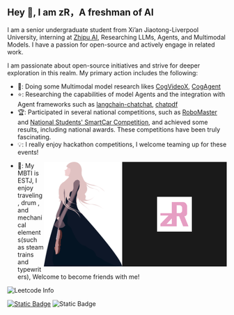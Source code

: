 ## Hey 👋, I am zR，A freshman of AI
I am a senior undergraduate student from Xi’an Jiaotong-Liverpool University, interning at [Zhipu AI](https://www.zhipuai.cn), Researching LLMs, Agents, and Multimodal Models. I have a passion for open-source and actively engage in related work.

I am passionate about open-source initiatives and strive for deeper exploration in this realm. My primary action includes the following:

+ 📄: Doing some Multimodal model research likes [CogVideoX](https://arxiv.org/abs/2408.06072), [CogAgent](https://arxiv.org/abs/2312.08914)
+ ⭐: Researching the capabilities of model Agents and the integration with Agent frameworks such as [langchain-chatchat](https://github.com/chatchat-space/Langchain-Chatchat),  [chatpdf](https://github.com/CosmosShadow/gptpdf) 
+ 🏆: Participated in several national competitions, such as [RoboMaster](https://www.robomaster.com/en-US) and [National Students' SmartCar Competition](https://www.smartcar.zone), and achieved some results, including national awards. These competitions have been truly fascinating.
+ 💡: I really enjoy hackathon competitions, I welcome teaming up for these events!
 
<a>
  <img align="right" src="https://github.com/zRzRzRzRzRzRzR/zRzRzRzRzRzRzR/blob/main/Pic/logo2.png"  width="80" height="80" border="80"/>
</a>
<a>
  <img align="right" src="https://github.com/zRzRzRzRzRzRzR/zRzRzRzRzRzRzR/blob/main/Pic/1.png" width="180" height="240"/>
</a>

+ 🌿: My MBTI is ESTJ, I enjoy traveling, drum , and mechanical elements(such as steam trains and typewriters), Welcome to become friends with me!

![Leetcode Info](https://stats.justsong.cn/api/leetcode?username=zRzRzRzRzRzRzR&cn=true&theme=dark)

[![Static Badge](https://img.shields.io/badge/X-zR-blue?style=social&logo=twitter&logoColor=blue&link=https%3A%2F%2Ftwitter.com%2FzRdianjiao)](https://twitter.com/zRdianjiao)
![Static Badge](https://img.shields.io/badge/Wechat-zR_ZYX-green?style=social&logo=wechat&logoColor=green)



